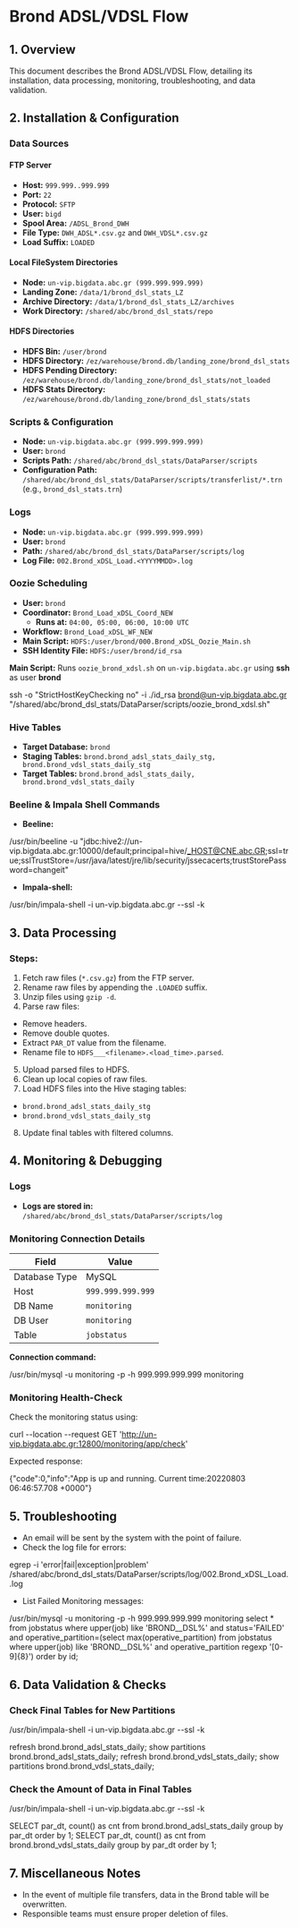 # Brond ADSL/VDSL Flow

## 1. Overview
This document describes the Brond ADSL/VDSL Flow, detailing its installation, data processing, monitoring, troubleshooting, and data validation.

## 2. Installation & Configuration

### Data Sources
#### FTP Server
- **Host:** `999.999..999.999`
- **Port:** `22`
- **Protocol:** `SFTP`
- **User:** `bigd`
- **Spool Area:** `/ADSL_Brond_DWH`
- **File Type:** `DWH_ADSL*.csv.gz` and `DWH_VDSL*.csv.gz`
- **Load Suffix:** `LOADED`

#### Local FileSystem Directories
- **Node:** `un-vip.bigdata.abc.gr (999.999.999.999)`
- **Landing Zone:** `/data/1/brond_dsl_stats_LZ`
- **Archive Directory:** `/data/1/brond_dsl_stats_LZ/archives`
- **Work Directory:** `/shared/abc/brond_dsl_stats/repo`

#### HDFS Directories
- **HDFS Bin:** `/user/brond`
- **HDFS Directory:** `/ez/warehouse/brond.db/landing_zone/brond_dsl_stats`
- **HDFS Pending Directory:** `/ez/warehouse/brond.db/landing_zone/brond_dsl_stats/not_loaded`
- **HDFS Stats Directory:** `/ez/warehouse/brond.db/landing_zone/brond_dsl_stats/stats`

### Scripts & Configuration
- **Node:** `un-vip.bigdata.abc.gr (999.999.999.999)`
- **User:** `brond`
- **Scripts Path:** `/shared/abc/brond_dsl_stats/DataParser/scripts`
- **Configuration Path:** `/shared/abc/brond_dsl_stats/DataParser/scripts/transferlist/*.trn` (e.g., `brond_dsl_stats.trn`)

### Logs
- **Node:** `un-vip.bigdata.abc.gr (999.999.999.999)`
- **User:** `brond`
- **Path:** `/shared/abc/brond_dsl_stats/DataParser/scripts/log`
- **Log File:** `002.Brond_xDSL_Load.<YYYYMMDD>.log`

### Oozie Scheduling
- **User:** `brond`
- **Coordinator:** `Brond_Load_xDSL_Coord_NEW`
  - **Runs at:** `04:00, 05:00, 06:00, 10:00 UTC`
- **Workflow:** `Brond_Load_xDSL_WF_NEW`
- **Main Script:** `HDFS:/user/brond/000.Brond_xDSL_Oozie_Main.sh`
- **SSH Identity File:** `HDFS:/user/brond/id_rsa`

**Main Script:** Runs `oozie_brond_xdsl.sh` on `un-vip.bigdata.abc.gr` using **ssh** as user **brond**  

ssh -o "StrictHostKeyChecking no" -i ./id_rsa brond@un-vip.bigdata.abc.gr "/shared/abc/brond_dsl_stats/DataParser/scripts/oozie_brond_xdsl.sh"


### Hive Tables
- **Target Database:** `brond`
- **Staging Tables:** `brond.brond_adsl_stats_daily_stg, brond.brond_vdsl_stats_daily_stg`
- **Target Tables:** `brond.brond_adsl_stats_daily, brond.brond_vdsl_stats_daily`

### Beeline & Impala Shell Commands
- **Beeline:**  

/usr/bin/beeline -u "jdbc:hive2://un-vip.bigdata.abc.gr:10000/default;principal=hive/_HOST@CNE.abc.GR;ssl=true;sslTrustStore=/usr/java/latest/jre/lib/security/jssecacerts;trustStorePassword=changeit"

- **Impala-shell:**  

/usr/bin/impala-shell -i un-vip.bigdata.abc.gr --ssl -k


## 3. Data Processing

### Steps:
1. Fetch raw files (`*.csv.gz`) from the FTP server.
2. Rename raw files by appending the `.LOADED` suffix.
3. Unzip files using `gzip -d`.
4. Parse raw files:
 - Remove headers.
 - Remove double quotes.
 - Extract `PAR_DT` value from the filename.
 - Rename file to `HDFS___<filename>.<load_time>.parsed`.
5. Upload parsed files to HDFS.
6. Clean up local copies of raw files.
7. Load HDFS files into the Hive staging tables:
 - `brond.brond_adsl_stats_daily_stg`
 - `brond.brond_vdsl_stats_daily_stg`
8. Update final tables with filtered columns.

## 4. Monitoring & Debugging

### Logs
- **Logs are stored in:** `/shared/abc/brond_dsl_stats/DataParser/scripts/log`

### Monitoring Connection Details
| Field        | Value               |
|-------------|---------------------|
| Database Type | MySQL |
| Host | `999.999.999.999` |
| DB Name | `monitoring` |
| DB User | `monitoring` |
| Table | `jobstatus` |

**Connection command:**

/usr/bin/mysql -u monitoring -p -h 999.999.999.999 monitoring


### Monitoring Health-Check
Check the monitoring status using:

curl --location --request GET 'http://un-vip.bigdata.abc.gr:12800/monitoring/app/check'

Expected response:

{"code":0,"info":"App is up and running. Current time:20220803 06:46:57.708 +0000"}


## 5. Troubleshooting

- An email will be sent by the system with the point of failure.
- Check the log file for errors:

egrep -i 'error|fail|exception|problem' /shared/abc/brond_dsl_stats/DataParser/scripts/log/002.Brond_xDSL_Load.<YYYYMMDD>.log


- List Failed Monitoring messages:

/usr/bin/mysql -u monitoring -p -h 999.999.999.999 monitoring select * from jobstatus where upper(job) like 'BROND__DSL%' and status='FAILED' and operative_partition=(select max(operative_partition) from jobstatus where upper(job) like 'BROND__DSL%' and operative_partition regexp '[0-9]{8}') order by id;


## 6. Data Validation & Checks

### Check Final Tables for New Partitions

/usr/bin/impala-shell -i un-vip.bigdata.abc.gr --ssl -k

refresh brond.brond_adsl_stats_daily;
show partitions brond.brond_adsl_stats_daily;
refresh brond.brond_vdsl_stats_daily; show partitions brond.brond_vdsl_stats_daily;


### Check the Amount of Data in Final Tables

/usr/bin/impala-shell -i un-vip.bigdata.abc.gr --ssl -k

SELECT par_dt, count() as cnt from brond.brond_adsl_stats_daily group by par_dt order by 1; SELECT par_dt, count() as cnt from brond.brond_vdsl_stats_daily group by par_dt order by 1;


## 7. Miscellaneous Notes

- In the event of multiple file transfers, data in the Brond table will be overwritten.
- Responsible teams must ensure proper deletion of files.
